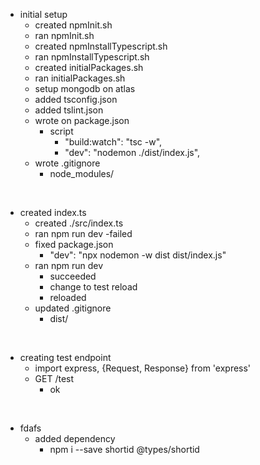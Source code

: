 
- initial setup
    - created npmInit.sh
    - ran npmInit.sh
    - created npmInstallTypescript.sh
    - ran npmInstallTypescript.sh
    - created initialPackages.sh
    - ran initialPackages.sh
    - setup mongodb on atlas
    - added tsconfig.json
    - added tslint.json
    - wrote on package.json
        - script 
            - "build:watch": "tsc -w",
            - "dev": "nodemon ./dist/index.js",
    - wrote .gitignore
        - node_modules/  
<br>


- created index.ts
    - created ./src/index.ts
    - ran npm run dev
        -failed
    - fixed package.json
        - "dev": "npx nodemon -w dist dist/index.js"
    - ran npm run dev
        - succeeded
        - change to test reload
        - reloaded
    - updated .gitignore
        - dist/
<br>

- creating test endpoint
    - import express, {Request, Response} from 'express' 
    - GET /test
        - ok

</br>

- fdafs
    - added dependency
        - npm i --save shortid @types/shortid
    




    